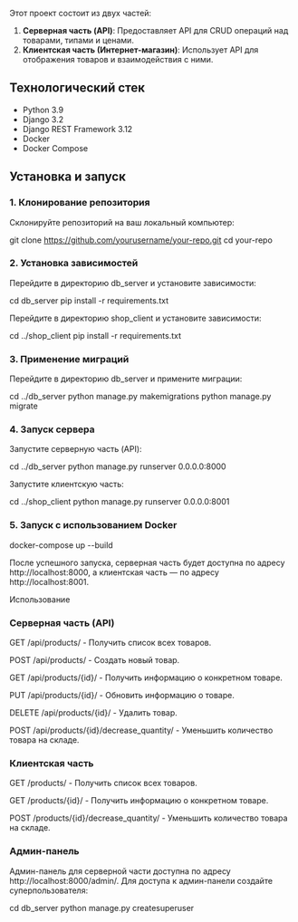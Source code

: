Этот проект состоит из двух частей:

1. **Серверная часть (API)**: Предоставляет API для CRUD операций над товарами, типами и ценами.
2. **Клиентская часть (Интернет-магазин)**: Использует API для отображения товаров и взаимодействия с ними.

## Технологический стек

- Python 3.9
- Django 3.2
- Django REST Framework 3.12
- Docker
- Docker Compose

## Установка и запуск

### 1. Клонирование репозитория

Склонируйте репозиторий на ваш локальный компьютер:

git clone https://github.com/yourusername/your-repo.git
cd your-repo


### 2. Установка зависимостей
Перейдите в директорию db_server и установите зависимости:

cd db_server
pip install -r requirements.txt

Перейдите в директорию shop_client и установите зависимости:

cd ../shop_client
pip install -r requirements.txt


### 3. Применение миграций
Перейдите в директорию db_server и примените миграции:

cd ../db_server
python manage.py makemigrations
python manage.py migrate


### 4. Запуск сервера
Запустите серверную часть (API):

cd ../db_server
python manage.py runserver 0.0.0.0:8000

Запустите клиентскую часть:

cd ../shop_client
python manage.py runserver 0.0.0.0:8001


### 5. Запуск с использованием Docker
docker-compose up --build


После успешного запуска, серверная часть будет доступна по адресу http://localhost:8000, а клиентская часть — по адресу http://localhost:8001.

Использование
### Серверная часть (API)
GET /api/products/ - Получить список всех товаров.

POST /api/products/ - Создать новый товар.

GET /api/products/{id}/ - Получить информацию о конкретном товаре.

PUT /api/products/{id}/ - Обновить информацию о товаре.

DELETE /api/products/{id}/ - Удалить товар.

POST /api/products/{id}/decrease_quantity/ - Уменьшить количество товара на складе.



### Клиентская часть
GET /products/ - Получить список всех товаров.

GET /products/{id}/ - Получить информацию о конкретном товаре.

POST /products/{id}/decrease_quantity/ - Уменьшить количество товара на складе.


### Админ-панель
Админ-панель для серверной части доступна по адресу http://localhost:8000/admin/. Для доступа к админ-панели создайте суперпользователя:

cd db_server
python manage.py createsuperuser
